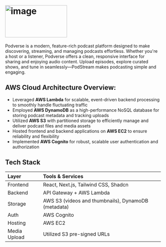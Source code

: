 # <img width="200" height="104" alt="image" src="https://github.com/user-attachments/assets/2c21c836-76e5-44cc-8750-298f52b98439" />

Podverse is a modern, feature-rich podcast platform designed to make discovering, streaming, and managing podcasts effortless. Whether you're a host or a listener, Podverse offers a clean, responsive interface for sharing and enjoying audio content. Upload episodes, explore curated shows, and tune in seamlessly—PodStream makes podcasting simple and engaging.

## AWS Cloud Architecture Overview:
- Leveraged **AWS Lambda** for scalable, event-driven backend processing to smoothly handle fluctuating traffic
- Employed **AWS DynamoDB** as a high-performance NoSQL database for storing podcast metadata and tracking uploads
- Utilized **AWS S3** with partitioned storage to efficiently manage and deliver podcast files and media assets
- Hosted frontend and backend applications on **AWS EC2** to ensure reliability and flexibility
- Implemented **AWS Cognito** for robust, scalable user authentication and authorization
  
## Tech Stack

| Layer        | Tools & Services                                   |
| :----------- | :------------------------------------------------  |
| Frontend     | React, Next.js, Tailwind CSS, Shadcn               |
| Backend      | API Gateway + AWS Lambda                           |
| Storage      | AWS S3 (videos and thumbnails), DynamoDB (metadata)|
| Auth         | AWS Cognito                                        |
| Hosting      | AWS EC2                                            |
| Media Upload | Utilized S3 pre-signed URLs                        |




